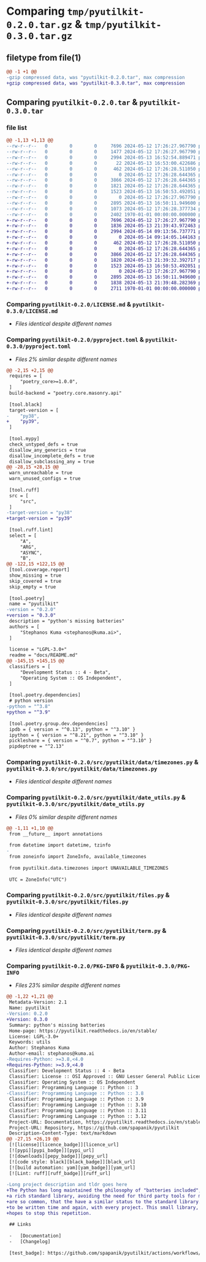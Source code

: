 # Comparing `tmp/pyutilkit-0.2.0.tar.gz` & `tmp/pyutilkit-0.3.0.tar.gz`

## filetype from file(1)

```diff
@@ -1 +1 @@
-gzip compressed data, was "pyutilkit-0.2.0.tar", max compression
+gzip compressed data, was "pyutilkit-0.3.0.tar", max compression
```

## Comparing `pyutilkit-0.2.0.tar` & `pyutilkit-0.3.0.tar`

### file list

```diff
@@ -1,13 +1,13 @@
--rw-r--r--   0        0        0     7696 2024-05-12 17:26:27.967790 pyutilkit-0.2.0/LICENSE.md
--rw-r--r--   0        0        0     1477 2024-05-12 17:26:27.967790 pyutilkit-0.2.0/docs/README.md
--rw-r--r--   0        0        0     2994 2024-05-13 16:52:54.889471 pyutilkit-0.2.0/pyproject.toml
--rw-r--r--   0        0        0       22 2024-05-13 16:53:00.422686 pyutilkit-0.2.0/src/pyutilkit/__init__.py
--rw-r--r--   0        0        0      462 2024-05-12 17:26:28.511050 pyutilkit-0.2.0/src/pyutilkit/classes.py
--rw-r--r--   0        0        0        0 2024-05-12 17:26:28.644365 pyutilkit-0.2.0/src/pyutilkit/data/__init__.py
--rw-r--r--   0        0        0     3866 2024-05-12 17:26:28.644365 pyutilkit-0.2.0/src/pyutilkit/data/timezones.py
--rw-r--r--   0        0        0     1821 2024-05-12 17:26:28.644365 pyutilkit-0.2.0/src/pyutilkit/date_utils.py
--rw-r--r--   0        0        0     1523 2024-05-13 16:50:53.492051 pyutilkit-0.2.0/src/pyutilkit/files.py
--rw-r--r--   0        0        0        0 2024-05-12 17:26:27.967790 pyutilkit-0.2.0/src/pyutilkit/py.typed
--rw-r--r--   0        0        0     2895 2024-05-13 16:50:11.949600 pyutilkit-0.2.0/src/pyutilkit/term.py
--rw-r--r--   0        0        0     1073 2024-05-12 17:26:28.377734 pyutilkit-0.2.0/src/pyutilkit/timing.py
--rw-r--r--   0        0        0     2402 1970-01-01 00:00:00.000000 pyutilkit-0.2.0/PKG-INFO
+-rw-r--r--   0        0        0     7696 2024-05-12 17:26:27.967790 pyutilkit-0.3.0/LICENSE.md
+-rw-r--r--   0        0        0     1836 2024-05-13 21:39:43.972463 pyutilkit-0.3.0/docs/README.md
+-rw-r--r--   0        0        0     2994 2024-05-14 09:13:56.737771 pyutilkit-0.3.0/pyproject.toml
+-rw-r--r--   0        0        0        0 2024-05-14 09:14:05.144163 pyutilkit-0.3.0/src/pyutilkit/__init__.py
+-rw-r--r--   0        0        0      462 2024-05-12 17:26:28.511050 pyutilkit-0.3.0/src/pyutilkit/classes.py
+-rw-r--r--   0        0        0        0 2024-05-12 17:26:28.644365 pyutilkit-0.3.0/src/pyutilkit/data/__init__.py
+-rw-r--r--   0        0        0     3866 2024-05-12 17:26:28.644365 pyutilkit-0.3.0/src/pyutilkit/data/timezones.py
+-rw-r--r--   0        0        0     1820 2024-05-13 21:39:32.392717 pyutilkit-0.3.0/src/pyutilkit/date_utils.py
+-rw-r--r--   0        0        0     1523 2024-05-13 16:50:53.492051 pyutilkit-0.3.0/src/pyutilkit/files.py
+-rw-r--r--   0        0        0        0 2024-05-12 17:26:27.967790 pyutilkit-0.3.0/src/pyutilkit/py.typed
+-rw-r--r--   0        0        0     2895 2024-05-13 16:50:11.949600 pyutilkit-0.3.0/src/pyutilkit/term.py
+-rw-r--r--   0        0        0     1838 2024-05-13 21:39:48.282369 pyutilkit-0.3.0/src/pyutilkit/timing.py
+-rw-r--r--   0        0        0     2711 1970-01-01 00:00:00.000000 pyutilkit-0.3.0/PKG-INFO
```

### Comparing `pyutilkit-0.2.0/LICENSE.md` & `pyutilkit-0.3.0/LICENSE.md`

 * *Files identical despite different names*

### Comparing `pyutilkit-0.2.0/pyproject.toml` & `pyutilkit-0.3.0/pyproject.toml`

 * *Files 2% similar despite different names*

```diff
@@ -2,15 +2,15 @@
 requires = [
     "poetry_core>=1.0.0",
 ]
 build-backend = "poetry.core.masonry.api"
 
 [tool.black]
 target-version = [
-    "py38",
+    "py39",
 ]
 
 [tool.mypy]
 check_untyped_defs = true
 disallow_any_generics = true
 disallow_incomplete_defs = true
 disallow_subclassing_any = true
@@ -28,15 +28,15 @@
 warn_unreachable = true
 warn_unused_configs = true
 
 [tool.ruff]
 src = [
     "src",
 ]
-target-version = "py38"
+target-version = "py39"
 
 [tool.ruff.lint]
 select = [
     "A",
     "ARG",
     "ASYNC",
     "B",
@@ -122,15 +122,15 @@
 [tool.coverage.report]
 show_missing = true
 skip_covered = true
 skip_empty = true
 
 [tool.poetry]
 name = "pyutilkit"
-version = "0.2.0"
+version = "0.3.0"
 description = "python's missing batteries"
 authors = [
     "Stephanos Kuma <stephanos@kuma.ai>",
 ]
 
 license = "LGPL-3.0+"
 readme = "docs/README.md"
@@ -145,15 +145,15 @@
 classifiers = [
     "Development Status :: 4 - Beta",
     "Operating System :: OS Independent",
 ]
 
 [tool.poetry.dependencies]
 # python version
-python = "^3.8"
+python = "^3.9"
 
 [tool.poetry.group.dev.dependencies]
 ipdb = { version = "^0.13", python = "^3.10" }
 ipython = { version = "^8.21", python = "^3.10" }
 pickleshare = { version = "^0.7", python = "^3.10" }
 pipdeptree = "^2.13"
```

### Comparing `pyutilkit-0.2.0/src/pyutilkit/data/timezones.py` & `pyutilkit-0.3.0/src/pyutilkit/data/timezones.py`

 * *Files identical despite different names*

### Comparing `pyutilkit-0.2.0/src/pyutilkit/date_utils.py` & `pyutilkit-0.3.0/src/pyutilkit/date_utils.py`

 * *Files 0% similar despite different names*

```diff
@@ -1,11 +1,10 @@
 from __future__ import annotations
 
 from datetime import datetime, tzinfo
-
 from zoneinfo import ZoneInfo, available_timezones
 
 from pyutilkit.data.timezones import UNAVAILABLE_TIMEZONES
 
 UTC = ZoneInfo("UTC")
```

### Comparing `pyutilkit-0.2.0/src/pyutilkit/files.py` & `pyutilkit-0.3.0/src/pyutilkit/files.py`

 * *Files identical despite different names*

### Comparing `pyutilkit-0.2.0/src/pyutilkit/term.py` & `pyutilkit-0.3.0/src/pyutilkit/term.py`

 * *Files identical despite different names*

### Comparing `pyutilkit-0.2.0/PKG-INFO` & `pyutilkit-0.3.0/PKG-INFO`

 * *Files 23% similar despite different names*

```diff
@@ -1,22 +1,21 @@
 Metadata-Version: 2.1
 Name: pyutilkit
-Version: 0.2.0
+Version: 0.3.0
 Summary: python's missing batteries
 Home-page: https://pyutilkit.readthedocs.io/en/stable/
 License: LGPL-3.0+
 Keywords: utils
 Author: Stephanos Kuma
 Author-email: stephanos@kuma.ai
-Requires-Python: >=3.8,<4.0
+Requires-Python: >=3.9,<4.0
 Classifier: Development Status :: 4 - Beta
 Classifier: License :: OSI Approved :: GNU Lesser General Public License v3 or later (LGPLv3+)
 Classifier: Operating System :: OS Independent
 Classifier: Programming Language :: Python :: 3
-Classifier: Programming Language :: Python :: 3.8
 Classifier: Programming Language :: Python :: 3.9
 Classifier: Programming Language :: Python :: 3.10
 Classifier: Programming Language :: Python :: 3.11
 Classifier: Programming Language :: Python :: 3.12
 Project-URL: Documentation, https://pyutilkit.readthedocs.io/en/stable/
 Project-URL: Repository, https://github.com/spapanik/pyutilkit
 Description-Content-Type: text/markdown
@@ -27,15 +26,19 @@
 [![license][licence_badge]][licence_url]
 [![pypi][pypi_badge]][pypi_url]
 [![downloads][pepy_badge]][pepy_url]
 [![code style: black][black_badge]][black_url]
 [![build automation: yam][yam_badge]][yam_url]
 [![Lint: ruff][ruff_badge]][ruff_url]
 
-Long project description and tldr goes here
+The Python has long maintained the philosophy of "batteries included", giving the user
+a rich standard library, avoiding the need for third party tools for most work. Some packages
+are so common, that the have a similar status to the standard library. Still, some code seems
+to be written time and again, with every project. This small library, with minimal requirements,
+hopes to stop this repetition.
 
 ## Links
 
 -   [Documentation]
 -   [Changelog]
 
 [test_badge]: https://github.com/spapanik/pyutilkit/actions/workflows/tests.yml/badge.svg
```

